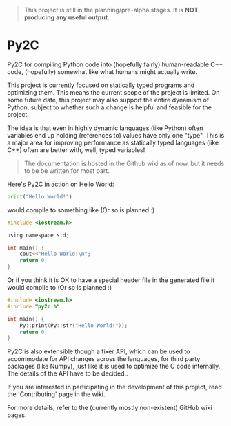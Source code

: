 ﻿
> This project is still in the planning/pre-alpha stages.
> It is **NOT producing any useful output**.

Py2C
====
Py2C for compiling Python code into (hopefully fairly) human-readable C++
code, (hopefully) somewhat like what humans might actually write.

This project is currently focused on statically typed programs and optimizing
them. This means the current scope of the project is limited. On some future
date, this project may also support the entire dynamism of Python, subject to
whether such a change is helpful and feasible for the project.

The idea is that even in highly dynamic languages (like Python) often
variables end up holding (references to) values have only one "type".
This is a major area for improving performance as statically typed languages
(like C++) often are better with, well, typed variables!

> The documentation is hosted in the Github wiki as of now, but it needs to be
> be written for most part.


Here's Py2C in action on Hello World:

```python
print("Hello World!")
```

would compile to something like (Or so is planned :)

```c
#include <iostream.h>

using namespace std;

int main() {
    cout<<"Hello World!\n";
    return 0;
}
```

Or if you think it is OK to have a special header file in the generated file
it would compile to (Or so is planned :)

```c
#include <iostream.h>
#include "py2c.h"

int main() {
    Py::print(Py::str("Hello World!"));
    return 0;
}
```

Py2C is also extensible though a fixer API, which can be used to accommodate
for API changes across the languages, for third party packages (like Numpy),
just like it is used to optimize the C code internally. The details of the API
have to be decided..

If you are interested in participating in the development of this project,
read the 'Contributing' page in the wiki.

For more details, refer to the (currently mostly non-existent) GitHub wiki
pages.

